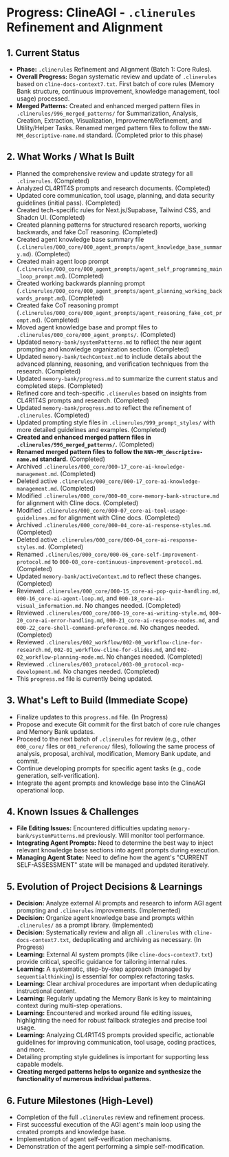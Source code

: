 # Progress: ClineAGI - `.clinerules` Refinement and Alignment

## 1. Current Status
-   **Phase:** `.clinerules` Refinement and Alignment (Batch 1: Core Rules).
-   **Overall Progress:** Began systematic review and update of `.clinerules` based on `cline-docs-context7.txt`. First batch of core rules (Memory Bank structure, continuous improvement, knowledge management, tool usage) processed.
-   **Merged Patterns:** Created and enhanced merged pattern files in `.clinerules/996_merged_patterns/` for Summarization, Analysis, Creation, Extraction, Visualization, Improvement/Refinement, and Utility/Helper Tasks. Renamed merged pattern files to follow the `NNN-MM_descriptive-name.md` standard. (Completed prior to this phase)

## 2. What Works / What Is Built
-   Planned the comprehensive review and update strategy for all `.clinerules`. (Completed)
-   Analyzed CL4R1T4S prompts and research documents. (Completed)
-   Updated core communication, tool usage, planning, and data security guidelines (initial pass). (Completed)
-   Created tech-specific rules for Next.js/Supabase, Tailwind CSS, and Shadcn UI. (Completed)
-   Created planning patterns for structured research reports, working backwards, and fake CoT reasoning. (Completed)
-   Created agent knowledge base summary file (`.clinerules/000_core/000_agent_prompts/agent_knowledge_base_summary.md`). (Completed)
-   Created main agent loop prompt (`.clinerules/000_core/000_agent_prompts/agent_self_programming_main_loop_prompt.md`). (Completed)
-   Created working backwards planning prompt (`.clinerules/000_core/000_agent_prompts/agent_planning_working_backwards_prompt.md`). (Completed)
-   Created fake CoT reasoning prompt (`.clinerules/000_core/000_agent_prompts/agent_reasoning_fake_cot_prompt.md`). (Completed)
-   Moved agent knowledge base and prompt files to `.clinerules/000_core/000_agent_prompts/`. (Completed)
-   Updated `memory-bank/systemPatterns.md` to reflect the new agent prompting and knowledge organization section. (Completed)
-   Updated `memory-bank/techContext.md` to include details about the advanced planning, reasoning, and verification techniques from the research. (Completed)
-   Updated `memory-bank/progress.md` to summarize the current status and completed steps. (Completed)
-   Refined core and tech-specific `.clinerules` based on insights from CL4R1T4S prompts and research. (Completed)
-   Updated `memory-bank/progress.md` to reflect the refinement of `.clinerules`. (Completed)
-   Updated prompting style files in `.clinerules/999_prompt_styles/` with more detailed guidelines and examples. (Completed)
-   **Created and enhanced merged pattern files in `.clinerules/996_merged_patterns/`.** (Completed)
-   **Renamed merged pattern files to follow the `NNN-MM_descriptive-name.md` standard.** (Completed)
-   Archived `.clinerules/000_core/000-17_core-ai-knowledge-management.md`. (Completed)
-   Deleted active `.clinerules/000_core/000-17_core-ai-knowledge-management.md`. (Completed)
-   Modified `.clinerules/000_core/000-00_core-memory-bank-structure.md` for alignment with Cline docs. (Completed)
-   Modified `.clinerules/000_core/000-07_core-ai-tool-usage-guidelines.md` for alignment with Cline docs. (Completed)
-   Archived `.clinerules/000_core/000-04_core-ai-response-styles.md`. (Completed)
-   Deleted active `.clinerules/000_core/000-04_core-ai-response-styles.md`. (Completed)
-   Renamed `.clinerules/000_core/000-06_core-self-improvement-protocol.md` to `000-08_core-continuous-improvement-protocol.md`. (Completed)
-   Updated `memory-bank/activeContext.md` to reflect these changes. (Completed)
-   Reviewed `.clinerules/000_core/000-15_core-ai-pop-quiz-handling.md`, `000-16_core-ai-agent-loop.md`, and `000-18_core-ai-visual_information.md`. No changes needed. (Completed)
-   Reviewed `.clinerules/000_core/000-19_core-ai-writing-style.md`, `000-20_core-ai-error-handling.md`, `000-21_core-ai-response-modes.md`, and `000-22_core-shell-command-preference.md`. No changes needed. (Completed)
-   Reviewed `.clinerules/002_workflow/002-00_workflow-cline-for-research.md`, `002-01_workflow-cline-for-slides.md`, and `002-02_workflow-planning-mode.md`. No changes needed. (Completed)
-   Reviewed `.clinerules/003_protocol/003-00_protocol-mcp-development.md`. No changes needed. (Completed)
-   This `progress.md` file is currently being updated.

## 3. What's Left to Build (Immediate Scope)
-   Finalize updates to this `progress.md` file. (In Progress)
-   Propose and execute Git commit for the first batch of core rule changes and Memory Bank updates.
-   Proceed to the next batch of `.clinerules` for review (e.g., other `000_core/` files or `001_reference/` files), following the same process of analysis, proposal, archival, modification, Memory Bank update, and commit.
-   Continue developing prompts for specific agent tasks (e.g., code generation, self-verification).
-   Integrate the agent prompts and knowledge base into the ClineAGI operational loop.

## 4. Known Issues & Challenges
-   **File Editing Issues:** Encountered difficulties updating `memory-bank/systemPatterns.md` previously. Will monitor tool performance.
-   **Integrating Agent Prompts:** Need to determine the best way to inject relevant knowledge base sections into agent prompts during execution.
-   **Managing Agent State:** Need to define how the agent's "CURRENT SELF-ASSESSMENT" state will be managed and updated iteratively.

## 5. Evolution of Project Decisions & Learnings
-   **Decision:** Analyze external AI prompts and research to inform AGI agent prompting and `.clinerules` improvements. (Implemented)
-   **Decision:** Organize agent knowledge base and prompts within `.clinerules/` as a prompt library. (Implemented)
-   **Decision:** Systematically review and align all `.clinerules` with `cline-docs-context7.txt`, deduplicating and archiving as necessary. (In Progress)
-   **Learning:** External AI system prompts (like `cline-docs-context7.txt`) provide critical, specific guidance for tailoring internal rules.
-   **Learning:** A systematic, step-by-step approach (managed by `sequentialthinking`) is essential for complex refactoring tasks.
-   **Learning:** Clear archival procedures are important when deduplicating instructional content.
-   **Learning:** Regularly updating the Memory Bank is key to maintaining context during multi-step operations.
-   **Learning:** Encountered and worked around file editing issues, highlighting the need for robust fallback strategies and precise tool usage.
-   **Learning:** Analyzing CL4R1T4S prompts provided specific, actionable guidelines for improving communication, tool usage, coding practices, and more.
-   Detailing prompting style guidelines is important for supporting less capable models.
-   **Creating merged patterns helps to organize and synthesize the functionality of numerous individual patterns.**

## 6. Future Milestones (High-Level)
-   Completion of the full `.clinerules` review and refinement process.
-   First successful execution of the AGI agent's main loop using the created prompts and knowledge base.
-   Implementation of agent self-verification mechanisms.
-   Demonstration of the agent performing a simple self-modification.

